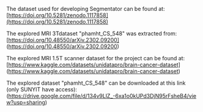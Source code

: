 The dataset used for developing Segmentator can be found at:
[https://doi.org/10.5281/zenodo.1117858](https://doi.org/10.5281/zenodo.1117858)

The explored MRI 3Tdataset "phamht_CS_548" was extracted from:
[https://doi.org/10.48550/arXiv.2302.09200] (https://doi.org/10.48550/arXiv.2302.09200)

The explored MRI 1.5T scanner dataset  for the project can be found at:
[https://www.kaggle.com/datasets/unidatapro/brain-cancer-dataset] (https://www.kaggle.com/datasets/unidatapro/brain-cancer-dataset)

The explored dataset "phamht_CS_548" can be downloaded at this link (only SUNYIT have access):
(https://drive.google.com/file/d/134v9LlZ_-6xa1o0kUPd3DjN95rFsheB4/view?usp=sharing)

